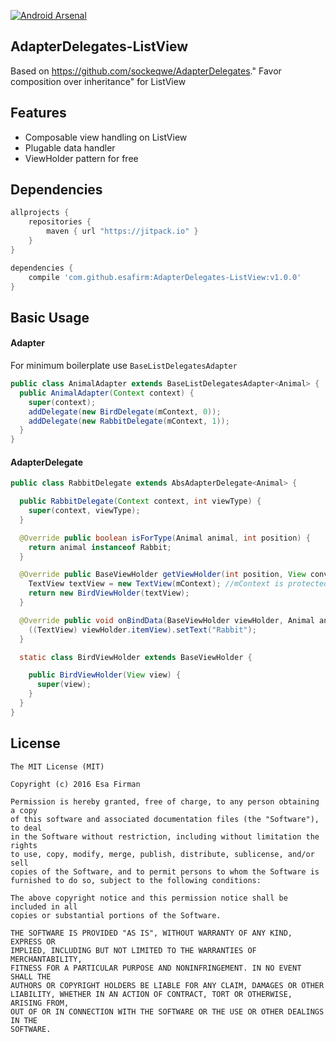 [![Android Arsenal](https://img.shields.io/badge/Android%20Arsenal-AdapterDelegates--ListView-brightgreen.svg?style=flat)](http://android-arsenal.com/details/1/3784)

## AdapterDelegates-ListView

Based on https://github.com/sockeqwe/AdapterDelegates." Favor composition over inheritance" for ListView

## Features

- Composable view handling on ListView
- Plugable data handler
- ViewHolder pattern for free

## Dependencies


```groovy
allprojects {
	repositories {
		maven { url "https://jitpack.io" }
	}
}

dependencies {
	compile 'com.github.esafirm:AdapterDelegates-ListView:v1.0.0'
}
```

## Basic Usage

#### Adapter

For minimum boilerplate use `BaseListDelegatesAdapter`

```java
public class AnimalAdapter extends BaseListDelegatesAdapter<Animal> {
  public AnimalAdapter(Context context) {
    super(context);
    addDelegate(new BirdDelegate(mContext, 0));
    addDelegate(new RabbitDelegate(mContext, 1));
  }
}
```

#### AdapterDelegate

```java
public class RabbitDelegate extends AbsAdapterDelegate<Animal> {

  public RabbitDelegate(Context context, int viewType) {
    super(context, viewType);
  }

  @Override public boolean isForType(Animal animal, int position) {
    return animal instanceof Rabbit;
  }

  @Override public BaseViewHolder getViewHolder(int position, View convertView, ViewGroup parent) {
    TextView textView = new TextView(mContext); //mContext is protected field
    return new BirdViewHolder(textView);
  }

  @Override public void onBindData(BaseViewHolder viewHolder, Animal animal, int position) {
    ((TextView) viewHolder.itemView).setText("Rabbit");
  }

  static class BirdViewHolder extends BaseViewHolder {

    public BirdViewHolder(View view) {
      super(view);
    }
  }
}
```


## License
```
The MIT License (MIT)

Copyright (c) 2016 Esa Firman

Permission is hereby granted, free of charge, to any person obtaining a copy
of this software and associated documentation files (the "Software"), to deal
in the Software without restriction, including without limitation the rights
to use, copy, modify, merge, publish, distribute, sublicense, and/or sell
copies of the Software, and to permit persons to whom the Software is
furnished to do so, subject to the following conditions:

The above copyright notice and this permission notice shall be included in all
copies or substantial portions of the Software.

THE SOFTWARE IS PROVIDED "AS IS", WITHOUT WARRANTY OF ANY KIND, EXPRESS OR
IMPLIED, INCLUDING BUT NOT LIMITED TO THE WARRANTIES OF MERCHANTABILITY,
FITNESS FOR A PARTICULAR PURPOSE AND NONINFRINGEMENT. IN NO EVENT SHALL THE
AUTHORS OR COPYRIGHT HOLDERS BE LIABLE FOR ANY CLAIM, DAMAGES OR OTHER
LIABILITY, WHETHER IN AN ACTION OF CONTRACT, TORT OR OTHERWISE, ARISING FROM,
OUT OF OR IN CONNECTION WITH THE SOFTWARE OR THE USE OR OTHER DEALINGS IN THE
SOFTWARE.
```
